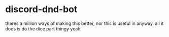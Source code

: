 # discord-dnd-bot
theres a million ways of making this better, nor this is useful in anyway. 
all it does is do the dice part thingy yeah. 
